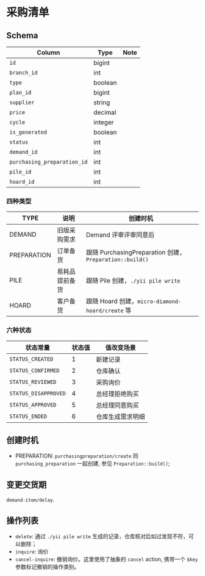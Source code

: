 # 采购清单

Schema
---------------------------------------------------------------------------
Column                      | Type | Note
----------------------------|----------|-------
`id`                        | bigint | 
`branch_id`                 | int |
`type`                      | boolean |
`plan_id`                   | bigint |
`supplier`                  | string |
`price`                     | decimal |
`cycle`                     | integer |
`is_generated`              | boolean |
`status`                    | int |
`demand_id`                 | int |
`purchasing_preparation_id` | int |
`pile_id`                   | int |
`hoard_id`                  | int |

### 四种类型

TYPE | 说明 | 创建时机
--------|----------|-------
DEMAND | 旧版采购需求 | Demand 评审评审同意后
PREPARATION | 订单备货 | 跟随 PurchasingPreparation 创建，`Preparation::build()`
PILE | 易耗品提前备货 | 跟随 Pile 创建，`./yii pile write`
HOARD | 客户备货 | 跟随 Hoard 创建，`micro-diamond-hoard/create` 等

### 六种状态

状态常量                | 状态值    | 值改变场景
------------------------|-----------|-------
`STATUS_CREATED`        | 1         | 新建记录
`STATUS_CONFIRMED`      | 2         | 仓库确认
`STATUS_REVIEWED`       | 3         | 采购询价
`STATUS_DISAPPROVED`    | 4         | 总经理拒绝购买
`STATUS_APPROVED`       | 5         | 总经理同意购买
`STATUS_ENDED`          | 6         | 仓库生成需求明细

创建时机
---------------------------------------------------------------------------

- PREPARATION: `purchasingpreparation/create` 同 `purchasing_preparation` 一起创建, 参见 `Preparation::build()`;

变更交货期
---------------------------------------------------------------------------

`demand-item/delay`.

操作列表
---------------------------------------------------------------------------

- `delete`: 通过 `./yii pile write` 生成的记录，仓库核对后如过发现不符，可以删除；
- `inquire`: 询价
- `cancel-inquire`: 撤销询价。这里使用了抽象的 `cancel` action, 携带一个 `$key` 参数标记撤销的操作类别。
